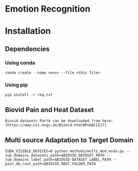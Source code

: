 # Emotion Recognition 

# Installation

## Dependencies

### Using conda

```
conda create --name <env> --file <this file>
```


### Using pip

```
pip install -r req.txt
```


## Biovid Pain and Heat Dataset

```
Biovid datasets PartA can be downloaded from here: (https://www.nit.ovgu.de/BioVid.html#PubACII17)
```

## Multi source Adaptation to Target Domain

```
CUDA_VISIBLE_DEVICES=0 python methods/multi_mod_msda.py --sub_domains_datasets_path=$BIOVID_DATASET_PATH --sub_domains_label_path=$BIOVID_DATASET_LABEL_PATH --pain_db_root_path=$BIOVID_ROOT_FOLDER_PATH
```


```
